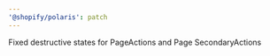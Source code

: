 ```yaml
---
'@shopify/polaris': patch
---
```


Fixed destructive states for PageActions and Page SecondaryActions
